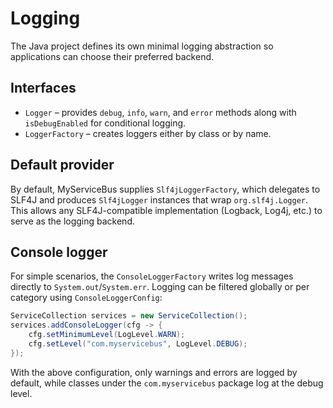 # Logging

The Java project defines its own minimal logging abstraction so applications
can choose their preferred backend.

## Interfaces

- `Logger` – provides `debug`, `info`, `warn`, and `error` methods along with
  `isDebugEnabled` for conditional logging.
- `LoggerFactory` – creates loggers either by class or by name.

## Default provider

By default, MyServiceBus supplies `Slf4jLoggerFactory`, which delegates to
SLF4J and produces `Slf4jLogger` instances that wrap `org.slf4j.Logger`.
This allows any SLF4J-compatible implementation (Logback, Log4j, etc.) to
serve as the logging backend.

## Console logger

For simple scenarios, the `ConsoleLoggerFactory` writes log messages directly
to `System.out`/`System.err`. Logging can be filtered globally or per
category using `ConsoleLoggerConfig`:

```java
ServiceCollection services = new ServiceCollection();
services.addConsoleLogger(cfg -> {
    cfg.setMinimumLevel(LogLevel.WARN);
    cfg.setLevel("com.myservicebus", LogLevel.DEBUG);
});
```

With the above configuration, only warnings and errors are logged by default,
while classes under the `com.myservicebus` package log at the debug level.
